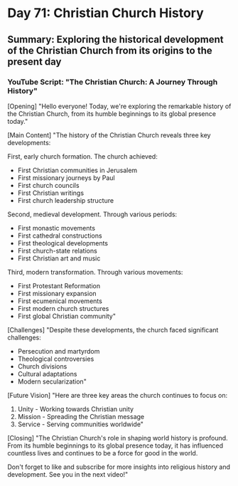 # Day 71: Christian Church History
## Summary: Exploring the historical development of the Christian Church from its origins to the present day

### YouTube Script: "The Christian Church: A Journey Through History"

[Opening]
"Hello everyone! Today, we're exploring the remarkable history of the Christian Church, from its humble beginnings to its global presence today."

[Main Content]
"The history of the Christian Church reveals three key developments:

First, early church formation. The church achieved:
- First Christian communities in Jerusalem
- First missionary journeys by Paul
- First church councils
- First Christian writings
- First church leadership structure

Second, medieval development. Through various periods:
- First monastic movements
- First cathedral constructions
- First theological developments
- First church-state relations
- First Christian art and music

Third, modern transformation. Through various movements:
- First Protestant Reformation
- First missionary expansion
- First ecumenical movements
- First modern church structures
- First global Christian community"

[Challenges]
"Despite these developments, the church faced significant challenges:
- Persecution and martyrdom
- Theological controversies
- Church divisions
- Cultural adaptations
- Modern secularization"

[Future Vision]
"Here are three key areas the church continues to focus on:

1. Unity - Working towards Christian unity
2. Mission - Spreading the Christian message
3. Service - Serving communities worldwide"

[Closing]
"The Christian Church's role in shaping world history is profound. From its humble beginnings to its global presence today, it has influenced countless lives and continues to be a force for good in the world.

Don't forget to like and subscribe for more insights into religious history and development. See you in the next video!" 
